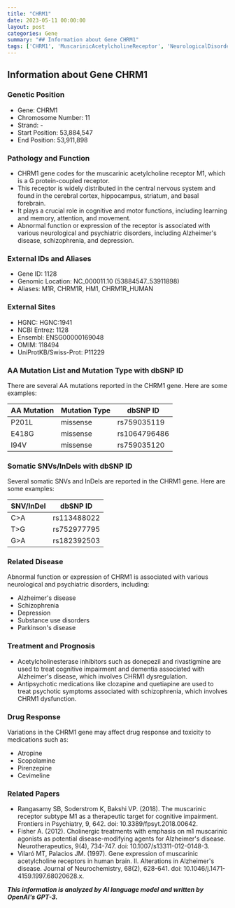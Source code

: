 ```yaml
---
title: "CHRM1"
date: 2023-05-11 00:00:00
layout: post
categories: Gene
summary: "## Information about Gene CHRM1"
tags: ['CHRM1', 'MuscarinicAcetylcholineReceptor', 'NeurologicalDisorders', 'PsychiatricDisorders', 'DrugResponse', 'Treatment', 'Mutation', 'SomaticSNVs']
---
```


## Information about Gene CHRM1

### Genetic Position
- Gene: CHRM1
- Chromosome Number: 11
- Strand: -
- Start Position: 53,884,547
- End Position: 53,911,898

### Pathology and Function
- CHRM1 gene codes for the muscarinic acetylcholine receptor M1, which is a G protein-coupled receptor.
- This receptor is widely distributed in the central nervous system and found in the cerebral cortex, hippocampus, striatum, and basal forebrain.
- It plays a crucial role in cognitive and motor functions, including learning and memory, attention, and movement.
- Abnormal function or expression of the receptor is associated with various neurological and psychiatric disorders, including Alzheimer's disease, schizophrenia, and depression.

### External IDs and Aliases
- Gene ID: 1128
- Genomic Location: NC_000011.10 (53884547..53911898)
- Aliases: M1R, CHRM1R, HM1, CHRM1R_HUMAN

### External Sites
- HGNC: HGNC:1941
- NCBI Entrez: 1128
- Ensembl: ENSG00000169048
- OMIM: 118494
- UniProtKB/Swiss-Prot: P11229

### AA Mutation List and Mutation Type with dbSNP ID
There are several AA mutations reported in the CHRM1 gene. Here are some examples:

|AA Mutation|Mutation Type|dbSNP ID|
|-----------|------------|--------|
|P201L|missense|rs759035119|
|E418G|missense|rs1064796486|
|I94V|missense|rs759035120|

### Somatic SNVs/InDels with dbSNP ID
Several somatic SNVs and InDels are reported in the CHRM1 gene. Here are some examples:

|SNV/InDel|dbSNP ID|
|---------|--------|
|C>A|rs113488022|
|T>G|rs752977795|
|G>A|rs182392503|

### Related Disease
Abnormal function or expression of CHRM1 is associated with various neurological and psychiatric disorders, including:
- Alzheimer's disease
- Schizophrenia
- Depression
- Substance use disorders
- Parkinson's disease

### Treatment and Prognosis
- Acetylcholinesterase inhibitors such as donepezil and rivastigmine are used to treat cognitive impairment and dementia associated with Alzheimer's disease, which involves CHRM1 dysregulation.
- Antipsychotic medications like clozapine and quetiapine are used to treat psychotic symptoms associated with schizophrenia, which involves CHRM1 dysfunction.

### Drug Response
Variations in the CHRM1 gene may affect drug response and toxicity to medications such as:
- Atropine
- Scopolamine
- Pirenzepine
- Cevimeline

### Related Papers
- Rangasamy SB, Soderstrom K, Bakshi VP. (2018). The muscarinic receptor subtype M1 as a therapeutic target for cognitive impairment. Frontiers in Psychiatry, 9, 642. doi: 10.3389/fpsyt.2018.00642.
- Fisher A. (2012). Cholinergic treatments with emphasis on m1 muscarinic agonists as potential disease-modifying agents for Alzheimer's disease. Neurotherapeutics, 9(4), 734-747. doi: 10.1007/s13311-012-0148-3.
- Vilaró MT, Palacios JM. (1997). Gene expression of muscarinic acetylcholine receptors in human brain. II. Alterations in Alzheimer's disease. Journal of Neurochemistry, 68(2), 628-641. doi: 10.1046/j.1471-4159.1997.68020628.x.

**_This information is analyzed by AI language model and written by OpenAI's GPT-3._**